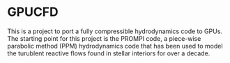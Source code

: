 # GPUCFD

This is a project to port a fully compressible hydrodynamics code to GPUs.  
The starting point for this project is the PROMPI code, a piece-wise parabolic method (PPM) hydrodynamics
code that has been used to model the turublent reactive flows found in stellar interiors for over a 
decade.
